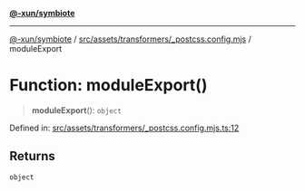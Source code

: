 [**@-xun/symbiote**](../../../../../README.md)

***

[@-xun/symbiote](../../../../../README.md) / [src/assets/transformers/\_postcss.config.mjs](../README.md) / moduleExport

# Function: moduleExport()

> **moduleExport**(): `object`

Defined in: [src/assets/transformers/\_postcss.config.mjs.ts:12](https://github.com/Xunnamius/symbiote/blob/3044ba2654d63523648bf35278fa1c752d878990/src/assets/transformers/_postcss.config.mjs.ts#L12)

## Returns

`object`
